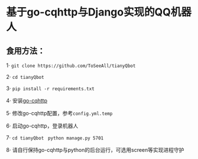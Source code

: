 # 基于go-cqhttp与Django实现的QQ机器人

## 食用方法：

1·  `git clone https://github.com/ToSeeAll/tianyQbot`

2·   `cd tianyQbot`

3·   `pip install -r requirements.txt`

4·   安装[go-cqhttp](https://github.com/Mrs4s/go-cqhttp)

5·   修改go-cqhttp配置，参考`config.yml.temp`

6·   启动go-cqhttp，登录机器人

7·   `cd tianyQbot ` `python manage.py 5701`

8·   请自行保持go-cqhttp与python的后台运行，可选用screen等实现进程守护
